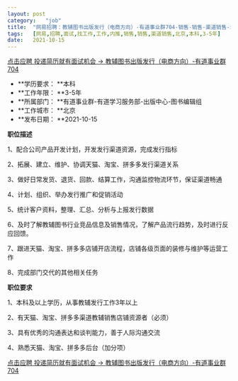 ```yaml
---
layout:	post
category:	"job"
title:	"网易招聘：教辅图书出版发行（电商方向）-有道事业群704-销售-销售-渠道销售-北京本科3-5年"
tags:	[网易,招聘,面试,找工作,工作,内推,销售,销售,渠道销售,北京,本科,3-5年]
date:	2021-10-15
---
```


[点击应聘 投递简历就有面试机会 ->  教辅图书出版发行（电商方向）-有道事业群704](http://mobile.bole.netease.com/bole/boleDetail?id=32073&employeeId=346f03c3cda5f04c&key=all)



- **学历要求： **本科
- **工作年限： **3-5年
- **所属部门： **有道事业群-有道学习服务部-出版中心-图书编辑组
- **工作城市： **北京
- **发布日期： **2021-10-15



**职位描述**

1、配合公司产品开发计划，开发发行渠道资源，完成发行指标

2、拓展、建立、维护、协调天猫、淘宝、拼多多发行渠道关系

3、做好日常发货、退货、回款、结算工作，沟通监控物流环节，保证渠道畅通

4、计划、组织、举办发行推广和促销活动

5、统计客户资料，整理、汇总、分析与上报发行数据

6、及时了解教辅图书行业竞品信息及销售情况，了解产品流行趋势，及时进行反应回馈。

7、跟进天猫、淘宝、拼多多店铺开店流程，店铺各级页面的装修与维护等运营工作

8、完成部门交代的其他相关任务



**职位要求**

1、本科及以上学历，从事教辅发行工作3年以上

2、有天猫、淘宝、拼多多渠道教辅销售店铺资源者（必须）

3、具有优秀的沟通表达和谈判能力，善于人际沟通交流

4、熟悉天猫、淘宝、拼多多后台（加分项）



[点击应聘 投递简历就有面试机会 ->  教辅图书出版发行（电商方向）-有道事业群704](http://mobile.bole.netease.com/bole/boleDetail?id=32073&employeeId=346f03c3cda5f04c&key=all)